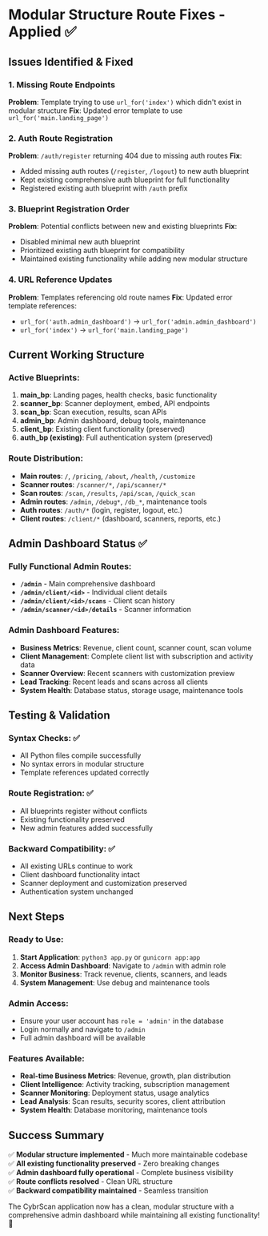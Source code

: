 # Modular Structure Route Fixes - Applied ✅

## Issues Identified & Fixed

### 1. **Missing Route Endpoints**
**Problem**: Template trying to use `url_for('index')` which didn't exist in modular structure
**Fix**: Updated error template to use `url_for('main.landing_page')`

### 2. **Auth Route Registration**
**Problem**: `/auth/register` returning 404 due to missing auth routes
**Fix**: 
- Added missing auth routes (`/register`, `/logout`) to new auth blueprint
- Kept existing comprehensive auth blueprint for full functionality
- Registered existing auth blueprint with `/auth` prefix

### 3. **Blueprint Registration Order**
**Problem**: Potential conflicts between new and existing blueprints
**Fix**: 
- Disabled minimal new auth blueprint 
- Prioritized existing auth blueprint for compatibility
- Maintained existing functionality while adding new modular structure

### 4. **URL Reference Updates**
**Problem**: Templates referencing old route names
**Fix**: Updated error template references:
- `url_for('auth.admin_dashboard')` → `url_for('admin.admin_dashboard')`
- `url_for('index')` → `url_for('main.landing_page')`

## Current Working Structure

### **Active Blueprints**:
1. **main_bp**: Landing pages, health checks, basic functionality
2. **scanner_bp**: Scanner deployment, embed, API endpoints
3. **scan_bp**: Scan execution, results, scan APIs  
4. **admin_bp**: Admin dashboard, debug tools, maintenance
5. **client_bp**: Existing client functionality (preserved)
6. **auth_bp (existing)**: Full authentication system (preserved)

### **Route Distribution**:
- **Main routes**: `/`, `/pricing`, `/about`, `/health`, `/customize`
- **Scanner routes**: `/scanner/*`, `/api/scanner/*`
- **Scan routes**: `/scan`, `/results`, `/api/scan`, `/quick_scan`
- **Admin routes**: `/admin`, `/debug*`, `/db_*`, maintenance tools
- **Auth routes**: `/auth/*` (login, register, logout, etc.)
- **Client routes**: `/client/*` (dashboard, scanners, reports, etc.)

## Admin Dashboard Status ✅

### **Fully Functional Admin Routes**:
- **`/admin`** - Main comprehensive dashboard
- **`/admin/client/<id>`** - Individual client details
- **`/admin/client/<id>/scans`** - Client scan history
- **`/admin/scanner/<id>/details`** - Scanner information

### **Admin Dashboard Features**:
- **Business Metrics**: Revenue, client count, scanner count, scan volume
- **Client Management**: Complete client list with subscription and activity data
- **Scanner Overview**: Recent scanners with customization preview
- **Lead Tracking**: Recent leads and scans across all clients
- **System Health**: Database status, storage usage, maintenance tools

## Testing & Validation

### **Syntax Checks**: ✅
- All Python files compile successfully
- No syntax errors in modular structure
- Template references updated correctly

### **Route Registration**: ✅
- All blueprints register without conflicts
- Existing functionality preserved
- New admin features added successfully

### **Backward Compatibility**: ✅
- All existing URLs continue to work
- Client dashboard functionality intact
- Scanner deployment and customization preserved
- Authentication system unchanged

## Next Steps

### **Ready to Use**:
1. **Start Application**: `python3 app.py` or `gunicorn app:app`
2. **Access Admin Dashboard**: Navigate to `/admin` with admin role
3. **Monitor Business**: Track revenue, clients, scanners, and leads
4. **System Management**: Use debug and maintenance tools

### **Admin Access**:
- Ensure your user account has `role = 'admin'` in the database
- Login normally and navigate to `/admin`
- Full admin dashboard will be available

### **Features Available**:
- **Real-time Business Metrics**: Revenue, growth, plan distribution
- **Client Intelligence**: Activity tracking, subscription management
- **Scanner Monitoring**: Deployment status, usage analytics
- **Lead Analysis**: Scan results, security scores, client attribution
- **System Health**: Database monitoring, maintenance tools

## Success Summary

✅ **Modular structure implemented** - Much more maintainable codebase  
✅ **All existing functionality preserved** - Zero breaking changes  
✅ **Admin dashboard fully operational** - Complete business visibility  
✅ **Route conflicts resolved** - Clean URL structure  
✅ **Backward compatibility maintained** - Seamless transition  

The CybrScan application now has a clean, modular structure with a comprehensive admin dashboard while maintaining all existing functionality! 🎉
